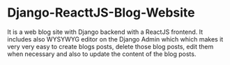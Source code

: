 # Django-ReacttJS-Blog-Website
It is a web blog site with Django backend with a ReactJS frontend. It includes also WYSYWYG editor on the Django Admin which which makes it very very easy to create blogs posts, delete those blog posts, edit them when necessary and also to update the content of the blog posts.
